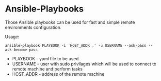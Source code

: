 # Ansible-Playbooks
Those Ansible playbooks can be used for fast and simple remote environments configuration.

Usage:
```
ansible-playbook PLAYBOOK -i 'HOST_ADDR ,' -u USERNAME --ask-pass --ask-become-pass
```
* PLAYBOOK - yaml file to be used
* USERNAME - user with sudo privilages which will be used to connect to remote machine and perform tasks
* HOST_ADDR - address of the remote machine
